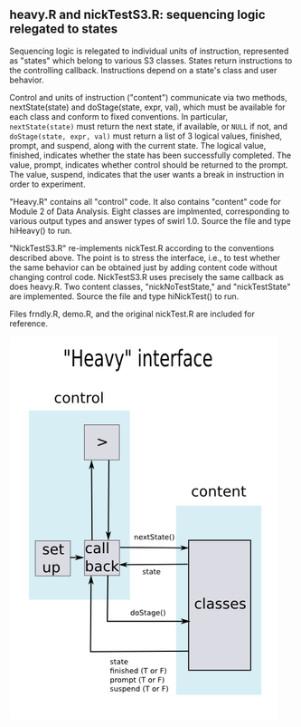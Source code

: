 ## heavy.R and nickTestS3.R: sequencing logic relegated to states 

Sequencing logic is relegated to individual units of instruction, represented as "states" which belong to various S3 classes. States return instructions to the controlling callback. Instructions depend on a state's class and user behavior.

Control and units of instruction ("content") communicate via two methods, nextState(state) and doStage(state, expr, val), which must be available for each class and conform to fixed conventions. In particular, `nextState(state)` must return the next state, if available, or `NULL` if not, and `doStage(state, expr, val)` must return a list of 3 logical values, finished, prompt, and suspend, along with the current state. The logical value, finished, indicates whether the state has been successfully completed. The value, prompt, indicates whether control should be returned to the prompt. The value, suspend, indicates that the user wants a break in instruction in order to experiment.

"Heavy.R" contains all "control" code. It also contains "content" code for Module 2 of Data Analysis. Eight classes are implmented, corresponding to various output types and answer types of swirl 1.0. Source the file and type hiHeavy() to run.

"NickTestS3.R" re-implements nickTest.R according to the conventions described above. The point is to stress the interface, i.e., to test whether the same behavior can be obtained just by adding content code without changing control code. NickTestS3.R uses precisely the same callback as does heavy.R. Two content classes, "nickNoTestState," and "nickTestState" are implemented. Source the file and type hiNickTest() to run.

Files frndly.R, demo.R, and the original nickTest.R are included for reference. 

![flowchart](flowchart.png)